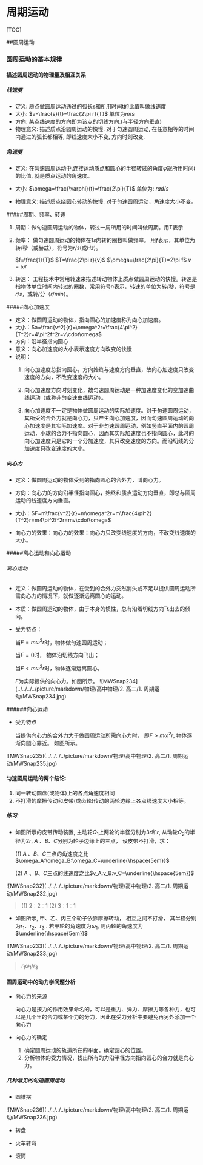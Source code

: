 # 周期运动

[TOC]



##圆周运动

### 圆周运动的基本规律

#### 描述圆周运动的物理量及相互关系

##### 线速度

- 定义: 质点做圆周运动通过的弧长s和所用时间t的比值叫做线速度
- 大小: $v=\frac{s}{t}=\frac{2\pi r}{T}$       单位为$m/s$
- 方向: 某点线速度的方向即为该点的切线方向.(与半径方向垂直)
- 物理意义: 描述质点沿圆周运动的快慢. 对于匀速圆周运动, 在任意相等的时间内通过的弧长都相等, 即线速度大小不变, 方向时刻改变. 

##### 角速度

- 定义: 在匀速圆周运动中,连接运动质点和圆心的半径转过的角度$\varphi$跟所用时间$t$的比值, 就是质点运动的角速度。

- 大小: $\omega=\frac{\varphi}{t}=\frac{2\pi}{T}$        单位为: $rad/s$

- 物理意义: 描述质点绕圆心转动的快慢. 对于匀速圆周运动，角速度大小不变。

#####周期、频率、转速

1. 周期：做匀速圆周运动的物体，转过一周所用的时间叫做周期。用T表示

2. 频率： 做匀速圆周运动的物体在$1s$内转的圈数叫做频率。 用$f$表示，其单位为转/秒（或赫兹），符号为$r/s$(或$Hz$)。

   $f=\frac{1}{T}$    $T=\frac{2\pi r}{v}$    $\omega=\frac{2\pi}{T}=2\pi f$    $v=\omega r$
3. 转速： 工程技术中常用转速来描述转动物体上质点做圆周运动的快慢。转速是指物体单位时间内转过的圈数，常用符号$n$表示，转速的单位为转/秒，符号是$r/s$，或转/分（$r/min$）。 

#####向心加速度

- 定义：做圆周运动的物体，指向圆心的加速度称为向心加速度。
- 大小：$a=\frac{v^2}{r}=\omega^2r=\frac{4\pi^2}{T^2}r=4\pi^2f^2r=v\cdot\omega$
- 方向：沿半径指向圆心
- 意义：向心加速度的大小表示速度方向改变的快慢
- 说明：
  1.  向心加速度总指向圆心，方向始终与速度方向垂直，故向心加速度只改变速度的方向，不改变速度的大小。

  2.  向心加速度方向时刻变化，故匀速圆周运动是一种加速度变化的变加速曲线运动（或称非匀变速曲线运动）。 

  3.  向心加速度不一定是物体做圆周运动的实际加速度。对于匀速圆周运动，其所受的合外力就是向心力，只产生向心加速度，因而匀速圆周运动的向心加速度是其实际加速度。对于非匀速圆周运动，例如竖直平面内的圆周运动，小球的合力不指向圆心，因而其实际加速度也不指向圆心，此时的向心加速度只是它的一个分加速度，其只改变速度的方向。而沿切线的分加速度只改变速度的大小。


##### 向心力

- 定义：做圆周运动的物体受到的指向圆心的合外力，叫向心力。

- 方向：向心力的方向沿半径指向圆心，始终和质点运动方向垂直，即总与圆周运动的线速度方向垂直。

- 大小：$F=m\frac{v^2}{r}=m\omega^2r=m\frac{4\pi^2}{T^2}r=m4\pi^2f^2r=mv\cdot\omega$

- 向心力的效果：向心力的效果：向心力只改变线速度的方向，不改变线速度的大小。

#####离心运动和向心运动

###### 离心运动

- 定义：做圆周运动的物体，在受到的合外力突然消失或不足以提供圆周运动所需向心力的情况下，就做逐渐远离圆心的运动。

- 本质：做圆周运动的物体，由于本身的惯性，总有沿着切线方向飞出去的倾向。

- 受力特点：

  当$F=m\omega^2r$时，物体做匀速圆周运动；

  当$F=0$时， 物体沿切线方向飞出；

  当$F<m\omega^2r$时，物体逐渐远离圆心。

  $F$为实际提供的向心力。如图所示。
  ![MWSnap234](../../../../picture/markdown/物理/高中物理/2. 高二/1. 周期运动/MWSnap234.jpg)

######向心运动
- 受力特点

  当提供向心力的合外力大于做圆周运动所需向心力时， 即$F>m\omega^2r$, 物体逐渐向圆心靠近。 如图所示。


![MWSnap235](../../../../picture/markdown/物理/高中物理/2. 高二/1. 周期运动/MWSnap235.jpg)


#### 匀速圆周运动的两个结论:

1. 同一转动圆盘(或物体)上的各点角速度相同
2. 不打滑的摩擦传动和皮带(或齿轮)传动的两轮边缘上各点线速度大小相等。

##### 练习:

- 如图所示的皮带传动装置, 主动轮$O_1$上两轮的半径分别为$3r$和$r$, 从动轮$O_2$的半径为$2r$, $A$ 、$B$、$C$分别为轮子边缘上的三点， 设皮带不打滑，求：

  (1) $A$ 、$B$、$C$三点的角速度之比$\omega_A:\omega_B:\omega_C=\underline{\hspace{5em}}$

  (2) $A$ 、$B$、$C$三点的线速度之比$v_A:v_B:v_C=\underline{\hspace{5em}}$

![MWSnap232](../../../../picture/markdown/物理/高中物理/2. 高二/1. 周期运动/MWSnap232.jpg)

> (1) $2:2:1$  (2) $3:1:1$



- 如图所示, 甲、乙、丙三个轮子依靠摩擦转动， 相互之间不打滑， 其半径分别为$r_1$、$r_2$、$r_3$ . 若甲轮的角速度为$\omega_1$, 则丙轮的角速度为$\underline{\hspace{5em}}$


![MWSnap233](../../../../picture/markdown/物理/高中物理/2. 高二/1. 周期运动/MWSnap233.jpg)

> $r_1\omega_1/r_3$





#### 圆周运动中的动力学问题分析

- 向心力的来源

  向心力是按力的作用效果命名的，可以是重力、弹力、摩擦力等各种力，也可以是几个里的合力或某个力的分力，因此在受力分析中要避免再另外添加一个向心力

- 向心力的确定

  1. 确定圆周运动的轨道所在的平面，确定圆心的位置。
  2. 分析物体的受力情况，找出所有的力沿半径方向指向圆心的合力就是向心力。


##### 几种常见的匀速圆周运动

- 圆锥摆

![MWSnap236](../../../../picture/markdown/物理/高中物理/2. 高二/1. 周期运动/MWSnap236.jpg)

- 转盘



- 火车转弯



- 滚筒













